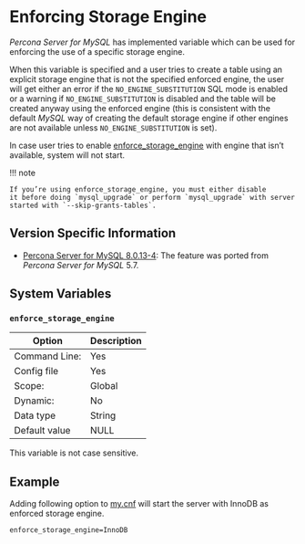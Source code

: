# Enforcing Storage Engine

*Percona Server for MySQL* has implemented variable which can be used for enforcing the
use of a specific storage engine.

When this variable is specified and a user tries to create a table using an
explicit storage engine that is not the specified enforced engine, the user
will get either an error if the `NO_ENGINE_SUBSTITUTION` SQL mode is enabled
or a warning if `NO_ENGINE_SUBSTITUTION` is disabled and the table
will be created anyway using the enforced engine (this is consistent with the
default *MySQL* way of creating the default storage engine if other engines
are not available unless `NO_ENGINE_SUBSTITUTION` is set).

In case user tries to enable [enforce_storage_engine](#enforce_storage_engine) with engine that isn’t available, system will not start.

!!! note

    If you’re using enforce_storage_engine, you must either disable
    it before doing `mysql_upgrade` or perform `mysql_upgrade` with server
    started with `--skip-grants-tables`.

## Version Specific Information

* [Percona Server for MySQL 8.0.13-4](../release-notes/Percona-Server-8.0.13-4.md#id1): The feature was ported from *Percona Server for MySQL* 5.7.

## System Variables

### `enforce_storage_engine`

| Option         | Description        |
| -------------- | ------------------ |
| Command Line:  | Yes                |
| Config file    | Yes                |
| Scope:         | Global             |
| Dynamic:       | No                 |
| Data type      | String             |
| Default value  | NULL               |

This variable is not case sensitive.

## Example

Adding following option to [my.cnf](../glossary.md#my.cnf) will start the server with InnoDB as enforced storage engine.

```text
enforce_storage_engine=InnoDB
```
